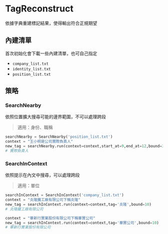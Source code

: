 # TagReconstruct
依據字典重建標記結果，使得輸出符合正規期望

## 內建清單
首次初始化會下載一些內建清單，也可自己指定
- `company_list.txt`
- `identity_list.txt`
- `position_list.txt`

## 策略
### SearchNearby
依照位置擴大搜尋可能的邊界範圍，不可以處理跨段
> 適用：身份、職稱
```python
searchNearby = SearchNearby('position_list.txt')
context = "王小明是公司實際負責人"
new_tag = searchNearby.run(context=context,start_at=9,end_at=12,bound=3)
# 實際負責人
```

### SearchInContext
依照提示在內文中搜尋，可以處理跨段
> 適用：單位
```python
searchInContext = SearchInContext('company_list.txt')
context = "炎隆鐵工廠有限公司下稱炎隆"
new_tag = searchInContext.run(context=context,tag='炎隆',bound=10)
# 炎隆鐵工廠有限公司     

context = "華新行實業股份有限公司下稱華實公司"
new_tag = searchInContext.run(context=context,tag='華實公司',bound=10)
# 華新行實業股份有限公司
```
